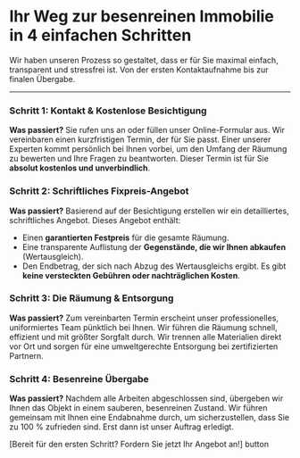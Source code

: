 # Ihr Weg zur besenreinen Immobilie in 4 einfachen Schritten

Wir haben unseren Prozess so gestaltet, dass er für Sie maximal einfach, transparent und stressfrei ist. Von der ersten Kontaktaufnahme bis zur finalen Übergabe.

---

### Schritt 1: Kontakt & Kostenlose Besichtigung

**Was passiert?**
Sie rufen uns an oder füllen unser Online-Formular aus. Wir vereinbaren einen kurzfristigen Termin, der für Sie passt. Einer unserer Experten kommt persönlich bei Ihnen vorbei, um den Umfang der Räumung zu bewerten und Ihre Fragen zu beantworten. Dieser Termin ist für Sie **absolut kostenlos und unverbindlich**.

### Schritt 2: Schriftliches Fixpreis-Angebot

**Was passiert?**
Basierend auf der Besichtigung erstellen wir ein detailliertes, schriftliches Angebot. Dieses Angebot enthält:
*   Einen **garantierten Festpreis** für die gesamte Räumung.
*   Eine transparente Auflistung der **Gegenstände, die wir Ihnen abkaufen** (Wertausgleich).
*   Den Endbetrag, der sich nach Abzug des Wertausgleichs ergibt.
Es gibt **keine versteckten Gebühren oder nachträglichen Kosten**.

### Schritt 3: Die Räumung & Entsorgung

**Was passiert?**
Zum vereinbarten Termin erscheint unser professionelles, uniformiertes Team pünktlich bei Ihnen. Wir führen die Räumung schnell, effizient und mit größter Sorgfalt durch. Wir trennen alle Materialien direkt vor Ort und sorgen für eine umweltgerechte Entsorgung bei zertifizierten Partnern.

### Schritt 4: Besenreine Übergabe

**Was passiert?**
Nachdem alle Arbeiten abgeschlossen sind, übergeben wir Ihnen das Objekt in einem sauberen, besenreinen Zustand. Wir führen gemeinsam mit Ihnen eine Endabnahme durch, um sicherzustellen, dass Sie zu 100 % zufrieden sind. Erst dann ist unser Auftrag erledigt.

[Bereit für den ersten Schritt? Fordern Sie jetzt Ihr Angebot an!] button